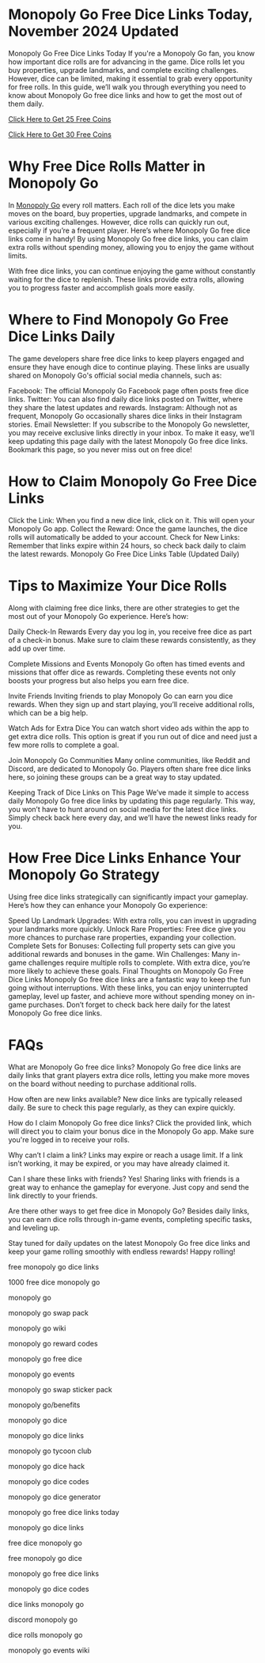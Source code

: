 # Monopoly Go Free Dice Links Today, November 2024 Updated

Monopoly Go Free Dice Links Today
If you're a Monopoly Go fan, you know how important dice rolls are for advancing in the game. Dice rolls let you buy properties, upgrade landmarks, and complete exciting challenges. However, dice can be limited, making it essential to grab every opportunity for free rolls. In this guide, we’ll walk you through everything you need to know about Monopoly Go free dice links and how to get the most out of them daily.

[Click Here to Get 25 Free Coins](https://kvsrolucknow.org.in/monopoly-go-free-dice-links-today)

[Click Here to Get 30 Free Coins](https://kvsrolucknow.org.in/monopoly-go-free-dice-links-today)

# Why Free Dice Rolls Matter in Monopoly Go
In [Monopoly Go](https://monopolygo.com) every roll matters. Each roll of the dice lets you make moves on the board, buy properties, upgrade landmarks, and compete in various exciting challenges. However, dice rolls can quickly run out, especially if you’re a frequent player. Here’s where Monopoly Go free dice links come in handy! By using Monopoly Go free dice links, you can claim extra rolls without spending money, allowing you to enjoy the game without limits.

With free dice links, you can continue enjoying the game without constantly waiting for the dice to replenish. These links provide extra rolls, allowing you to progress faster and accomplish goals more easily.

# Where to Find Monopoly Go Free Dice Links Daily
The game developers share free dice links to keep players engaged and ensure they have enough dice to continue playing. These links are usually shared on Monopoly Go's official social media channels, such as:

Facebook: The official Monopoly Go Facebook page often posts free dice links.
Twitter: You can also find daily dice links posted on Twitter, where they share the latest updates and rewards.
Instagram: Although not as frequent, Monopoly Go occasionally shares dice links in their Instagram stories.
Email Newsletter: If you subscribe to the Monopoly Go newsletter, you may receive exclusive links directly in your inbox.
To make it easy, we’ll keep updating this page daily with the latest Monopoly Go free dice links. Bookmark this page, so you never miss out on free dice!

# How to Claim Monopoly Go Free Dice Links
Click the Link: When you find a new dice link, click on it. This will open your Monopoly Go app.
Collect the Reward: Once the game launches, the dice rolls will automatically be added to your account.
Check for New Links: Remember that links expire within 24 hours, so check back daily to claim the latest rewards.
Monopoly Go Free Dice Links Table (Updated Daily)

# Tips to Maximize Your Dice Rolls
Along with claiming free dice links, there are other strategies to get the most out of your Monopoly Go experience. Here’s how:

Daily Check-In Rewards
Every day you log in, you receive free dice as part of a check-in bonus. Make sure to claim these rewards consistently, as they add up over time.

Complete Missions and Events
Monopoly Go often has timed events and missions that offer dice as rewards. Completing these events not only boosts your progress but also helps you earn free dice.

Invite Friends
Inviting friends to play Monopoly Go can earn you dice rewards. When they sign up and start playing, you’ll receive additional rolls, which can be a big help.

Watch Ads for Extra Dice
You can watch short video ads within the app to get extra dice rolls. This option is great if you run out of dice and need just a few more rolls to complete a goal.

Join Monopoly Go Communities
Many online communities, like Reddit and Discord, are dedicated to Monopoly Go. Players often share free dice links here, so joining these groups can be a great way to stay updated.

Keeping Track of Dice Links on This Page
We’ve made it simple to access daily Monopoly Go free dice links by updating this page regularly. This way, you won’t have to hunt around on social media for the latest dice links. Simply check back here every day, and we’ll have the newest links ready for you.

# How Free Dice Links Enhance Your Monopoly Go Strategy
Using free dice links strategically can significantly impact your gameplay. Here’s how they can enhance your Monopoly Go experience:

Speed Up Landmark Upgrades: With extra rolls, you can invest in upgrading your landmarks more quickly.
Unlock Rare Properties: Free dice give you more chances to purchase rare properties, expanding your collection.
Complete Sets for Bonuses: Collecting full property sets can give you additional rewards and bonuses in the game.
Win Challenges: Many in-game challenges require multiple rolls to complete. With extra dice, you’re more likely to achieve these goals.
Final Thoughts on Monopoly Go Free Dice Links
Monopoly Go free dice links are a fantastic way to keep the fun going without interruptions. With these links, you can enjoy uninterrupted gameplay, level up faster, and achieve more without spending money on in-game purchases. Don’t forget to check back here daily for the latest Monopoly Go free dice links.

# FAQs

What are Monopoly Go free dice links?
Monopoly Go free dice links are daily links that grant players extra dice rolls, letting you make more moves on the board without needing to purchase additional rolls.

How often are new links available?
New dice links are typically released daily. Be sure to check this page regularly, as they can expire quickly.

How do I claim Monopoly Go free dice links?
Click the provided link, which will direct you to claim your bonus dice in the Monopoly Go app. Make sure you're logged in to receive your rolls.

Why can’t I claim a link?
Links may expire or reach a usage limit. If a link isn’t working, it may be expired, or you may have already claimed it.

Can I share these links with friends?
Yes! Sharing links with friends is a great way to enhance the gameplay for everyone. Just copy and send the link directly to your friends.

Are there other ways to get free dice in Monopoly Go?
Besides daily links, you can earn dice rolls through in-game events, completing specific tasks, and leveling up.

Stay tuned for daily updates on the latest Monopoly Go free dice links and keep your game rolling smoothly with endless rewards! Happy rolling!

free monopoly go dice links

1000 free dice monopoly go

monopoly go

monopoly go swap pack

monopoly go wiki

monopoly go reward codes

monopoly go free dice

monopoly go events

monopoly go swap sticker pack

monopoly go/benefits

monopoly go dice

monopoly go dice links

monopoly go tycoon club

monopoly go dice hack

monopoly go dice codes

monopoly go dice generator

monopoly go free dice links today

monopoly go dice links

free dice monopoly go

free monopoly go dice

monopoly go free dice links

monopoly go dice codes

dice links monopoly go

discord monopoly go

dice rolls monopoly go

monopoly go events wiki
